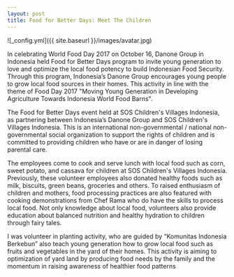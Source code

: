 ```yaml
---
layout: post
title: Food for Better Days: Meet The Children
---
```


![_config.yml]({{ site.baseurl }}/images/avatar.jpg)

In celebrating World Food Day 2017 on October 16, Danone Group in Indonesia held Food for Better Days program to invite young generation to love and optimize the local food potency to build Indonesian Food Security. Through this program, Indonesia’s Danone Group encourages young people to grow local food sources in their homes. This activity in line with the theme of Food Day 2017 "Moving Young Generation in Developing Agriculture Towards Indonesia World Food Barns". <br />

The Food for Better Days event held at SOS Children's Villages Indonesia, as partnering between Indonesia’s Danone Group and SOS Children's Villages Indonesia. This is an international non-governmental / national non-governmental social organization to support the rights of children and is committed to providing children who have or are in danger of losing parental care. <br />

The employees come to cook and serve lunch with local food such as corn, sweet potato, and cassava for children at SOS Children's Villages Indonesia. Previously, these volunteer employees also donated healthy foods such as milk, biscuits, green beans, groceries and others. To raised enthusiasm of children and mothers, food processing practices are also featured with cooking demonstrations from Chef Rama who do have the skills to process local food. Not only knowledge about local food, volunteers also provide education about balanced nutrition and healthy hydration to children through fairy tales. <br />

I was volunteer in planting activity, who are guided by “Komunitas Indonesia Berkebun” also teach young generation how to grow local food such as fruits and vegetables in the yard of their homes. This activity is aiming to optimization of yard land by producing food needs by the family and the momentum in raising awareness of healthier food patterns

